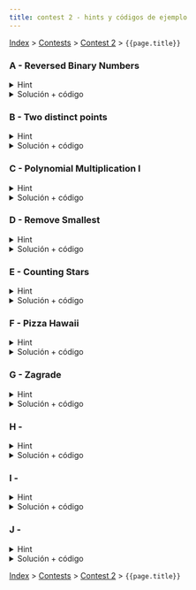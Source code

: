 ```yaml
---
title: contest 2 - hints y códigos de ejemplo
---
```


[Index](../index) > [Contests](../contests) > [Contest 2](../contests#contest-2) > ```{{page.title}}```

### A - Reversed Binary Numbers
<details> 
  <summary>Hint</summary>
  Si bien en python hay funciones que entregan la representación binaria de un número, traten de construirla, recuerden los operadores bitwise vistos en la última clase.
</details>
<details> 
  <summary>Solución + código</summary>
  Podemos obtener la representación binaria de un número con operadores bitwise, por ejemplo para ver si el bit i está prendido consultamos ((N >> i) & 1), de todas formas podemos obtener la representación binaria inversa consultando siempre por el primer bit y trasladando los bits, es decir, si N = (1011) en binario, consultamos por el primer bit preguntando si es impar, en caso de estar prendido acumulamos un 1 en otra respuesta y trasladamos N a la izquierda dividiendo por 2 y la respuesta a la derecha multiplicando por 2, para N = (1011) pasaríamos a (101) y la respuesta a (10), luego N a (10) y la respuesta a (110), luego N a (1) y la respuesta a (1100) y finalmente N a (0) y respuesta a (11010), dividimos por 2 la respuesta y retornamos.
  
  <a href="https://github.com/BenjaminRubio/CompetitiveProgramming/blob/master/Problems/Kattis/ReversedBinaryNumbers.py">Código de ejemplo Python</a>
  
  <a href="https://github.com/BenjaminRubio/CompetitiveProgramming/blob/master/Problems/Kattis/ReversedBinaryNumbers.cpp">Código de ejemplo C++</a>
</details>

### B - Two distinct points
<details> 
  <summary>Hint</summary>
  Basta con elegir un número cualquiera del primer segmento y para el segundo elegir alguno de los vértices, mientras sea distinto al punto elegido para el primer segmento.
</details>
<details> 
  <summary>Solución + código</summary>
  Implementar el hint.
  
  <a href="https://github.com/BenjaminRubio/CompetitiveProgramming/blob/master/Problems/Codeforces/TwoDistinctPoints.py">Código de ejemplo Python</a>
  
  <a href="https://github.com/BenjaminRubio/CompetitiveProgramming/blob/master/Problems/Codeforces/TwoDistinctPoints.cpp">Código de ejemplo C++</a>
</details>

### C - Polynomial Multiplication I
<details> 
  <summary>Hint</summary>
  Multiplicar polinomios en O(N^2) pasa en tiempo, es decir, multipliquen coeficiente a coeficiente.
</details>
<details> 
  <summary>Solución + código</summary>
  Para multiplicar polinomios basta hacer un doble for en los grados de cada polinomio y multiplicar cada coefs_1[i] * coefs_2[j] asignando la respuesta a coefs_ans[i + j].
  
  <a href="https://github.com/BenjaminRubio/CompetitiveProgramming/blob/master/Problems/Kattis/PolynomialMultiplication.py">Código de ejemplo Python</a>
  
  <a href="https://github.com/BenjaminRubio/CompetitiveProgramming/blob/master/Problems/Kattis/PolynomialMultiplication.cpp">Código de ejemplo C++</a>
</details>

### D - Remove Smallest
<details> 
  <summary>Hint</summary>
  Piensen en cómo lo harían si el arreglo estuviera ordenado de mayor a menor.
</details>
<details> 
  <summary>Solución + código</summary>
  Si primero ordenamos el arreglo, tendremos que los elementos que buscamos estarán en índices continuos, luego podemos recorrer el arreglo de izquierda a derecha y cada vez que nos encontremos con un salto de más de 1 con el elemento anterior, tendremos que ese elemento (el anterior) no puede ser eliminado y sumamos 1 a la respuesta.
  
  <a href="https://github.com/BenjaminRubio/CompetitiveProgramming/blob/master/Problems/Codeforces/RemoveSmallest.py">Código de ejemplo Python</a>
  
  <a href="https://github.com/BenjaminRubio/CompetitiveProgramming/blob/master/Problems/Codeforces/RemoveSmallest.cpp">Código de ejemplo C++</a>
</details>

### E - Counting Stars
<details> 
  <summary>Hint</summary>
  Podemos recorrer todas las posiciones, cada vez que nos encontremos con una estrella (con un '-') debemos marcar todo lo perteneciente a esa estrella para no contarla denuevo, piensen en cómo hacer eso.
</details>
<details> 
  <summary>Solución + código</summary>
  Cada vez que nos encontramos una estrella podemos llamar una función recursiva que visite toda la estrella y la marque como contada, para esto la función puede recibir coordenada x e y y llamar recursivamente a la misma función para los vecinos de la coordenada que también sean parte de la estrella y no hayan sido ya visitados por la función luego sólo sumamos uno a la respuesta cada vez que veamos un '-' no marcado como visitado y cada vez que pase llamamos a la función recursiva para marcar como visitada toda esa estrella. Esta técnica de visitar es una aplicación de recorrer grafos con dfs, lo que se verá más adelante.
  
  <a href="https://github.com/BenjaminRubio/CompetitiveProgramming/blob/master/Problems/Kattis/CountingStars.py">Código de ejemplo Python</a>
  
  <a href="https://github.com/BenjaminRubio/CompetitiveProgramming/blob/master/Problems/Kattis/CountingStars.cpp">Código de ejemplo C++</a>
</details>

### F - Pizza Hawaii
<details> 
  <summary>Hint</summary>
  Podemos guardar en diccionarios/maps para cada ingrediente en qué recetas aparece.
</details>
<details> 
  <summary>Solución + código</summary>
  Usando el hint basta comparar cada par de ingredientes (uno de cada idioma) y ver si las listas de recetas en que aparecen son iguales. En caso de serlo agregamos ese par a la respuesta. Para devolver los pares en el orden pedido basta hacer un sort a la lista de pares respuesta.
  
  <a href="https://github.com/BenjaminRubio/CompetitiveProgramming/blob/master/Problems/Kattis/PizzaHawaii.py">Código de ejemplo Python</a>
  
  <a href="https://github.com/BenjaminRubio/CompetitiveProgramming/blob/master/Problems/Kattis/PizzaHawaii.cpp">Código de ejemplo C++</a>
</details>

### G - Zagrade
<details> 
  <summary>Hint</summary>
  Primero debemos obtener una lista de pares de indices correspondientes a pares de paréntesis correlacionados. Para esto basta leer el string dado de izquierda a derecha y tener una lista de posiciones de abre paréntesís aún no acoplados, cada vez que encontremos un cierra paréntesis lo acoplamos con el último abre paréntesis en la lista (y lo quitamos de la lista). Usando esto sólo tenemos que ver todas las combinaciones de pares de paréntesis a eliminar, armar los strings respectivos y ordenar la lista de respuestas.
</details>
<details> 
  <summary>Solución + código</summary>
  Usando el hint, para ver cómo generar todas las combinaciones podemos hacerlo con un for que recorra i desde 1 a (2^N - 1), donde N es la cantidad de pares de paréntesis, cada uno de estos valores para i se puede interpretar como un número binario de N bits, donde si el j-ésimo bit está prendido nos indica si eliminar el j-ésimo par de paréntesis de este caso de respuesta, los numeros binarios justo generarán todas las posibilidades en este for. Luego de armados los strings para cada i y puestas en una lista, basta ordenar y retornar.
  
  <a href="https://github.com/BenjaminRubio/CompetitiveProgramming/blob/master/Problems/Kattis/Zagrade.py">Código de ejemplo Python</a>
  
  <a href="https://github.com/BenjaminRubio/CompetitiveProgramming/blob/master/Problems/Kattis/Zagrade.cpp">Código de ejemplo C++</a>
</details>

### H - 
<details> 
  <summary>Hint</summary>
  
</details>
<details> 
  <summary>Solución + código</summary>
  
  
  <a href="">Código de ejemplo Python</a>
  
  <a href="">Código de ejemplo C++</a>
</details>

### I - 
<details> 
  <summary>Hint</summary>
  
</details>
<details> 
  <summary>Solución + código</summary>
  
  
  <a href="">Código de ejemplo Python</a>
  
  <a href="">Código de ejemplo C++</a>
</details>

### J - 
<details> 
  <summary>Hint</summary>
  
</details>
<details> 
  <summary>Solución + código</summary>
  
  
  <a href="">Código de ejemplo Python</a>
  
  <a href="">Código de ejemplo C++</a>
</details>

<!-- <details> 
  <summary>Hint</summary>   
</details>
<details> 
  <summary>Solución + código</summary>
  <a href="">Código de ejemplo</a>
</details> -->

[Index](../index) > [Contests](../contests) > [Contest 2](../contests#contest-2) > ```{{page.title}}```
